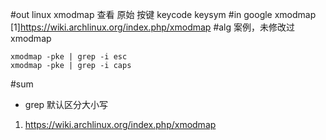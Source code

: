#out
linux xmodmap 查看 原始 按键 keycode keysym
#in
google xmodmap
[1]https://wiki.archlinux.org/index.php/xmodmap
#alg
案例，未修改过xmodmap
```
xmodmap -pke | grep -i esc
xmodmap -pke | grep -i caps
```
#sum
- grep 默认区分大小写
1. https://wiki.archlinux.org/index.php/xmodmap
